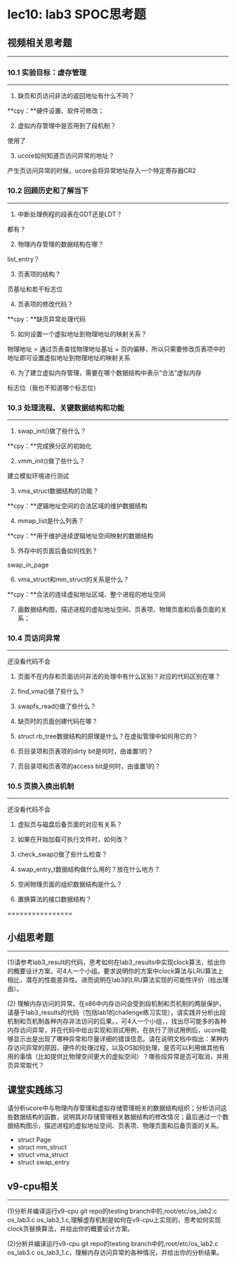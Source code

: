 # lec10: lab3 SPOC思考题

## 视频相关思考题
---
### 10.1 实验目标：虚存管理
---

1. 缺页和页访问非法的返回地址有什么不同？

**cpy：**硬件设置、软件可修改；

2. 虚拟内存管理中是否用到了段机制？

使用了

3. ucore如何知道页访问异常的地址？

产生页访问异常的时候，ucore会将异常地址存入一个特定寄存器CR2

### 10.2 回顾历史和了解当下
---

1. 中断处理例程的段表在GDT还是LDT？

都有？

2. 物理内存管理的数据结构在哪？

list_entry？

3. 页表项的结构？

页基址和若干标志位

4. 页表项的修改代码？

**cpy：**缺页异常处理代码
 
5. 如何设置一个虚拟地址到物理地址的映射关系？

物理地址 = 通过页表查找物理地址基址 + 页内偏移，所以只需要修改页表项中的地址即可设置虚拟地址到物理地址的映射关系
 
6. 为了建立虚拟内存管理，需要在哪个数据结构中表示“合法”虚拟内存

标志位（我也不知道哪个标志位）
 
### 10.3 处理流程、关键数据结构和功能
---

1. swap_init()做了些什么？

**cpy：**完成换分区的初始化

2. vmm_init()做了些什么？

建立模拟环境进行测试

3. vma_struct数据结构的功能？

**cpy：**逻辑地址空间的合法区域的维护数据结构

4. mmap_list是什么列表？

**cpy：**用于维护连续逻辑地址空间映射的数据结构

5. 外存中的页面后备如何找到？

swap_in_page

6. vma_struct和mm_struct的关系是什么？

**cpy：**合法的连续虚拟地址区域、整个进程的地址空间

7. 画数据结构图，描述进程的虚拟地址空间、页表项、物理页面和后备页面的关系；

### 10.4 页访问异常
---

还没看代码不会

1. 页面不在内存和页面访问非法的处理中有什么区别？对应的代码区别在哪？

1. find_vma()做了些什么？
 
1. swapfs_read()做了些什么？
 
1. 缺页时的页面创建代码在哪？
 
1. struct rb_tree数据结构的原理是什么？在虚拟管理中如何用它的？
 
1. 页目录项和页表项的dirty bit是何时，由谁置1的？
 
1. 页目录项和页表项的access bit是何时，由谁置1的？

### 10.5 页换入换出机制
---

还没看代码不会

1. 虚拟页与磁盘后备页面的对应有关系？
 
1. 如果在开始加载可执行文件时，如何改？
 
1. check_swap()做了些什么检查？
 
1. swap_entry_t数据结构做什么用的？放在什么地方？
 
1. 空闲物理页面的组织数据结构是什么？
 
1. 置换算法的接口数据结构？

================


## 小组思考题
---
(1)请参考lab3_result的代码，思考如何在lab3_results中实现clock算法，给出你的概要设计方案。可4人一个小组。要求说明你的方案中clock算法与LRU算法上相比，潜在的性能差异性。进而说明在lab3的LRU算法实现的可能性评价（给出理由）。

(2) 理解内存访问的异常。在x86中内存访问会受到段机制和页机制的两层保护，请基于lab3_results的代码（包括lab1的challenge练习实现），请实践并分析出段机制和页机制各种内存非法访问的后果。，可4人一个小组，，找出尽可能多的各种内存访问异常，并在代码中给出实现和测试用例，在执行了测试用例后，ucore能够显示出是出现了哪种异常和尽量详细的错误信息。请在说明文档中指出：某种内存访问异常的原因，硬件的处理过程，以及OS如何处理，是否可以利用做其他有用的事情（比如提供比物理空间更大的虚拟空间）？哪些段异常是否可取消，并用页异常取代？

## 课堂实践练习

请分析ucore中与物理内存管理和虚拟存储管理相关的数据结构组织；分析访问这些数据结构的函数，说明其对存储管理相关数据结构的修改情况；最后通过一个数据结构图示，描述进程的虚拟地址空间、页表项、物理页面和后备页面的关系。

 * struct Page
 * struct mm_struct
 * struct vma_struct
 * struct swap_entry

## v9-cpu相关
---
(1)分析并编译运行v9-cpu git repo的testing branch中的,root/etc/os_lab2.c os_lab3.c os_lab3_1.c,理解虚存机制是如何在v9-cpu上实现的，思考如何实现clock页替换算法，并给出你的概要设计方案。

(2)分析并编译运行v9-cpu git repo的testing branch中的,root/etc/os_lab2.c os_lab3.c os_lab3_1.c，理解内存访问异常的各种情况，并给出你的分析结果。
